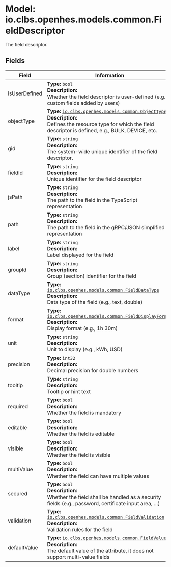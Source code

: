 # Model: io.clbs.openhes.models.common.FieldDescriptor

The field descriptor.

## Fields

| Field | Information |
| --- | --- |
| isUserDefined | <b>Type:</b> `bool`<br><b>Description:</b><br>Whether the field descriptor is user-defined (e.g., custom fields added by users) |
| objectType | <b>Type:</b> [`io.clbs.openhes.models.common.ObjectType`](enum-io-clbs-openhes-models-common-objecttype.md)<br><b>Description:</b><br>Defines the resource type for which the field descriptor is defined, e.g., BULK, DEVICE, etc. |
| gid | <b>Type:</b> `string`<br><b>Description:</b><br>The system-wide unique identifier of the field descriptor. |
| fieldId | <b>Type:</b> `string`<br><b>Description:</b><br>Unique identifier for the field descriptor |
| jsPath | <b>Type:</b> `string`<br><b>Description:</b><br>The path to the field in the TypeScript representation |
| path | <b>Type:</b> `string`<br><b>Description:</b><br>The path to the field in the gRPC/JSON simplified representation |
| label | <b>Type:</b> `string`<br><b>Description:</b><br>Label displayed for the field |
| groupId | <b>Type:</b> `string`<br><b>Description:</b><br>Group (section) identifier for the field |
| dataType | <b>Type:</b> [`io.clbs.openhes.models.common.FieldDataType`](enum-io-clbs-openhes-models-common-fielddatatype.md)<br><b>Description:</b><br>Data type of the field (e.g., text, double) |
| format | <b>Type:</b> [`io.clbs.openhes.models.common.FieldDisplayFormat`](enum-io-clbs-openhes-models-common-fielddisplayformat.md)<br><b>Description:</b><br>Display format (e.g., 1h 30m) |
| unit | <b>Type:</b> `string`<br><b>Description:</b><br>Unit to display (e.g., kWh, USD) |
| precision | <b>Type:</b> `int32`<br><b>Description:</b><br>Decimal precision for double numbers |
| tooltip | <b>Type:</b> `string`<br><b>Description:</b><br>Tooltip or hint text |
| required | <b>Type:</b> `bool`<br><b>Description:</b><br>Whether the field is mandatory |
| editable | <b>Type:</b> `bool`<br><b>Description:</b><br>Whether the field is editable |
| visible | <b>Type:</b> `bool`<br><b>Description:</b><br>Whether the field is visible |
| multiValue | <b>Type:</b> `bool`<br><b>Description:</b><br>Whether the field can have multiple values |
| secured | <b>Type:</b> `bool`<br><b>Description:</b><br>Whether the field shall be handled as a security fields (e.g., password, certificate input area, ...) |
| validation | <b>Type:</b> [`io.clbs.openhes.models.common.FieldValidation`](model-io-clbs-openhes-models-common-fieldvalidation.md)<br><b>Description:</b><br>Validation rules for the field |
| defaultValue | <b>Type:</b> [`io.clbs.openhes.models.common.FieldValue`](model-io-clbs-openhes-models-common-fieldvalue.md)<br><b>Description:</b><br>The default value of the attribute, it does not support multi-value fields |

